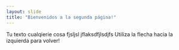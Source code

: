 ```yaml
---
layout: slide
title: "Bienvenidos a la segunda página!"
---
```

Tu texto cualqierie  cosa fjsljsl jflaksdfjlsdjfs
Utiliza la flecha hacia la izquierda para volver!
